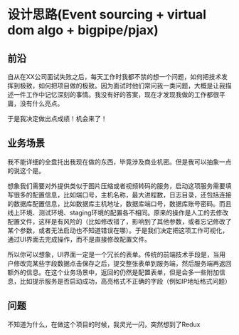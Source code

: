 # 设计思路(Event sourcing + virtual dom algo + bigpipe/pjax)

## 前沿

自从在XX公司面试失败之后，每天工作时我都不禁的想一个问题，如何把技术发挥到极致，如何把项目做的极致。因为面试时他们常问我一类问题，大概是让我描述一件工作中记忆深刻的事情。我没有好的答案，现在才发现我做的工作都很平庸，没有什么亮点。

于是我决定做出点成绩！机会来了！

## 业务场景

我不能详细的全盘托出我现在做的东西，毕竟涉及商业机密。但是我可以抽象一点的说这个是。

想象我们需要对外提供类似于图片压缩或者视频转码的服务，启动这项服务需要填写很多的配置信息，比如端口号，主机名称，最大进程数，日志目录，还包括连接的数据库配置信息，比如数据库主机地址，数据库端口号，数据库账号密码。而且线上环境、测试环境、staging环境的配置各不相同。原来的操作是人工的去修改配置文件，这样是有风险的（比如修改错了，影响到了其他参数，或者忘记修改了某个参数，或者无法启动也不知道错误在哪）。于是我们决定把这项工作可视化，通过UI界面去完成操作，而不是直接修改配置文件。

所以你可以想象，UI界面一定是一个冗长的表单。传统的前端技术手段是，当用户修改完某些字段数据点击保存之后，提交整张表单到服务端，然后服务端再返回额外的信息。在这个业务场景中，返回的仍然是配置表单，但是会多一些附加信息，比如提示服务是否启动成功，高亮格式不正确的字段（例如IP地址格式问题）

## 问题

不知道为什么，在做这个项目的时候，我灵光一闪，突然想到了Redux